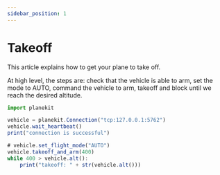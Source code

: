```yaml
---
sidebar_position: 1
---
```


# Takeoff 

This article explains how to get your plane to take off.

At high level, the steps are: check that the vehicle is able to arm, set the mode to AUTO, command the vehicle to arm, takeoff and block until we reach the desired altitude.

```jsx title="takeoff.py"
import planekit

vehicle = planekit.Connection("tcp:127.0.0.1:5762")
vehicle.wait_heartbeat()
print("connection is successful")

# vehicle.set_flight_mode("AUTO")
vehicle.takeoff_and_arm(400)
while 400 > vehicle.alt():
    print("takeoff: " + str(vehicle.alt()))

```
